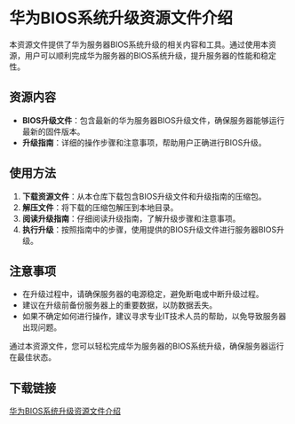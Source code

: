 # 华为BIOS系统升级资源文件介绍

本资源文件提供了华为服务器BIOS系统升级的相关内容和工具。通过使用本资源，用户可以顺利完成华为服务器的BIOS系统升级，提升服务器的性能和稳定性。

## 资源内容

- **BIOS升级文件**：包含最新的华为服务器BIOS升级文件，确保服务器能够运行最新的固件版本。
- **升级指南**：详细的操作步骤和注意事项，帮助用户正确进行BIOS升级。

## 使用方法

1. **下载资源文件**：从本仓库下载包含BIOS升级文件和升级指南的压缩包。
2. **解压文件**：将下载的压缩包解压到本地目录。
3. **阅读升级指南**：仔细阅读升级指南，了解升级步骤和注意事项。
4. **执行升级**：按照指南中的步骤，使用提供的BIOS升级文件进行服务器BIOS升级。

## 注意事项

- 在升级过程中，请确保服务器的电源稳定，避免断电或中断升级过程。
- 建议在升级前备份服务器上的重要数据，以防数据丢失。
- 如果不确定如何进行操作，建议寻求专业IT技术人员的帮助，以免导致服务器出现问题。

通过本资源文件，您可以轻松完成华为服务器的BIOS系统升级，确保服务器运行在最佳状态。

## 下载链接

[华为BIOS系统升级资源文件介绍](https://pan.quark.cn/s/8689e44fcc76)
